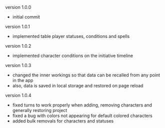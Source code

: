 version 1.0.0

- initial commit

version 1.0.1

- implemented table player statuses, conditions and spells

version 1.0.2

- implemented character conditions on the initiative timeline

version 1.0.3 

- changed the inner workings so that data can be recalled from any point in the app
- also, data is saved in local storage and restored on page reload

version 1.0.4

- fixed turns to work properly when adding, removing characters and generally restoring project
- fixed a bug with colors not appearing for default colored characters
- added bulk removals for characters and statuses